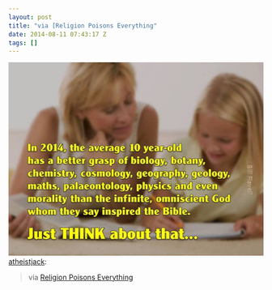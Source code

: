 ```yaml
---
layout: post
title: "via [Religion Poisons Everything"
date: 2014-08-11 07:43:17 Z
tags: []
---
```

![](/media/2014/08/94417519634.jpg)
[atheistjack](http://atheistjack.tumblr.com/post/86579569910/via-religion-poisons-everything):

> via [Religion Poisons Everything](https://www.facebook.com/GodIsNotGreat?fref=photo)
